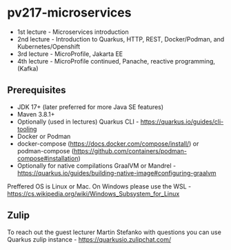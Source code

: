 # pv217-microservices

- 1st lecture - Microservices introduction
- 2nd lecture - Introduction to Quarkus, HTTP, REST, Docker/Podman, and Kubernetes/Openshift
- 3rd lecture - MicroProfile, Jakarta EE
- 4th lecture - MicroProfile continued, Panache, reactive programming, (Kafka)

## Prerequisites

- JDK 17+ (later preferred for more Java SE features)
- Maven 3.8.1+
- Optionally (used in lectures) Quarkus CLI - https://quarkus.io/guides/cli-tooling
- Docker or Podman
- docker-compose (https://docs.docker.com/compose/install/) or podman-compose (https://github.com/containers/podman-compose#installation)
- Optionally for native compilations GraalVM or Mandrel - https://quarkus.io/guides/building-native-image#configuring-graalvm 

Preffered OS is Linux or Mac. On Windows please use the WSL - https://cs.wikipedia.org/wiki/Windows_Subsystem_for_Linux

## Zulip

To reach out the guest lecturer Martin Stefanko with questions you can use Quarkus zulip instance - https://quarkusio.zulipchat.com/
